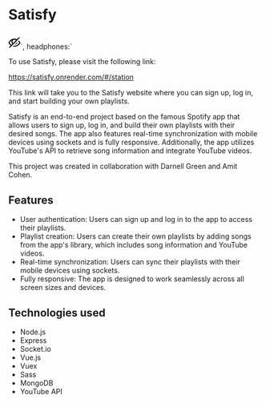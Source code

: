   <h1>Satisfy </h1>
  <svg role="img" height="24" width="24" aria-hidden="true" viewBox="0 0 24 24" data-encore-id="icon" class="Svg-sc-ytk21e-0 uPxdw"><path d="M22.207 2.824a1 1 0 1 0-1.414-1.414L17.15 5.053C15.621 4.363 13.92 4 12 4 8.671 4 5.996 5.091 3.742 7.089c-.896.794-2.3 2.353-3.381 4.453L.125 12l.236.458c1.082 2.1 2.485 3.659 3.381 4.453.278.246.562.479.853.697L1.793 20.41a1 1 0 1 0 1.414 1.414l3.126-3.126.003.002 1.503-1.503-.004-.001 1.73-1.73.004.001 1.567-1.567h-.004l4.68-4.681.001.004 1.595-1.595-.002-.003.11-.109.002.002 1.444-1.444-.003-.002 3.248-3.248zM14.884 7.32l-5.57 5.57A4.035 4.035 0 0 1 8.113 10c0-2.23 1.761-4 3.886-4 1.137 0 2.17.506 2.884 1.319zM7.9 14.304l-1.873 1.873a11.319 11.319 0 0 1-.957-.763C4.396 14.818 3.3 13.621 2.387 12c.913-1.62 2.01-2.818 2.683-3.414.519-.46 1.061-.863 1.634-1.204A6.073 6.073 0 0 0 6.113 10c0 1.681.682 3.21 1.786 4.304zm11.568-5.2 1.415-1.415a16.503 16.503 0 0 1 2.756 3.853l.236.458-.236.458c-1.082 2.1-2.485 3.659-3.381 4.453C18.004 18.908 15.328 20 12 20a13.22 13.22 0 0 1-3.08-.348l1.726-1.726c.435.05.886.074 1.354.074 2.833 0 5.037-.907 6.931-2.586.674-.596 1.77-1.793 2.683-3.414a14.515 14.515 0 0 0-2.146-2.896z"></path><path d="M17.843 10.729c-.328 2.755-2.494 4.956-5.24 5.24l5.24-5.24z"></path></svg>`,
  headphones:`<svg xmlns="http://www.w3.org/2000/svg" xmlns:xlink="http://www.w3.org/1999/xlink" height="800px" width="800px" version="1.1" id="Layer_1" viewBox="0 0 512 512" xml:space="preserve" style="&#10;    height: 32.5px;&#10;    width: 32.5px;&#10;">
<path style="fill:white;" d="M408.183,189.987c-5.407,0-10.619-2.966-13.235-8.117c-26.776-52.719-80.019-85.468-138.949-85.468  s-112.171,32.749-138.949,85.466c-3.709,7.303-12.638,10.213-19.939,6.506c-7.303-3.709-10.217-12.638-6.508-19.941  C122.466,105.708,185.841,66.74,255.999,66.74s133.534,38.967,165.396,101.696c3.709,7.303,0.796,16.23-6.508,19.94  C412.736,189.468,410.441,189.987,408.183,189.987z"/>
<path style="fill:white;" d="M423.652,476.549l-34.167-5.495l24.648-153.264l34.167,5.495  c26.417,4.249,44.39,29.109,40.141,55.526l-9.262,57.595C474.929,462.826,450.069,480.798,423.652,476.549z"/>
<path style="fill:white;" d="M491.888,334.047c-9.903-13.698-24.547-22.72-41.235-25.403l-19.524-3.14l1.845-11.47  c1.301-8.087-4.202-15.697-12.288-16.998l-79.072-12.716c-3.887-0.627-7.856,0.319-11.043,2.624c-3.187,2.305-5.33,5.78-5.955,9.664  l-33.047,205.49c-1.301,8.087,4.202,15.697,12.288,16.998l79.072,12.716c0.785,0.126,1.572,0.188,2.355,0.188  c3.1,0,6.145-0.973,8.688-2.812c3.187-2.305,5.33-5.781,5.955-9.664l1.845-11.47l19.524,3.14c3.341,0.537,6.741,0.81,10.104,0.81  c31.208,0,57.457-22.391,62.418-53.239l9.264-57.597C505.767,364.479,501.791,347.745,491.888,334.047z M323.21,472.164  l28.336-176.205l49.787,8.006l-9.815,61.038l-16.676,103.697c0,0.001,0,0.003,0,0.004l-1.844,11.466L323.21,472.164z   M473.797,376.458l-9.264,57.597c-2.636,16.39-16.569,28.286-33.133,28.286c-1.792,0-3.607-0.147-5.396-0.433l-19.524-3.14  l7.201-44.78l12.737-79.198l19.524,3.14c8.866,1.425,16.645,6.219,21.906,13.496C473.11,358.702,475.222,367.592,473.797,376.458z"/>
<path style="fill:white;" d="M88.347,476.549l34.167-5.495L97.867,317.792l-34.167,5.495  c-26.417,4.249-44.39,29.109-40.142,55.526l9.262,57.595C37.07,462.826,61.93,480.798,88.347,476.549z"/>
<path style="fill:white;" d="M255.999,0C116.974,0,3.869,113.105,3.869,252.13c0,29.029,4.888,57.389,14.511,84.438  c-8.627,13.204-11.985,28.921-9.464,44.6l9.264,57.595c4.961,30.847,31.211,53.238,62.417,53.239c0,0,0.001,0,0.003,0  c3.362,0,6.762-0.273,10.104-0.81l19.524-3.14l1.845,11.47c0.624,3.883,2.766,7.359,5.955,9.664  c2.544,1.839,5.588,2.812,8.688,2.812c0.783,0,1.572-0.062,2.355-0.188l79.072-12.716c8.087-1.301,13.588-8.911,12.288-16.998  l-18.736-116.503c-1.301-8.087-8.905-13.593-16.998-12.288c-8.087,1.301-13.588,8.911-12.288,16.998l16.381,101.86l-49.787,8.006  l-1.844-11.466c0-0.001,0-0.003,0-0.004l-16.676-103.697l-9.815-61.038l49.787-8.006l2.415,15.02  c1.301,8.086,8.905,13.591,16.998,12.288c8.087-1.301,13.588-8.911,12.288-16.998l-4.77-29.662  c-0.624-3.884-2.766-7.359-5.955-9.664c-3.187-2.305-7.162-3.251-11.043-2.624l-79.072,12.716  c-8.087,1.301-13.588,8.911-12.288,16.998l1.845,11.47l-19.524,3.14c-6.674,1.072-13.011,3.175-18.858,6.17  c-5.943-20.252-8.957-41.257-8.957-62.682c0-122.669,99.799-222.467,222.467-222.467s222.467,99.799,222.467,222.467  c0,8.191,6.64,14.831,14.831,14.831s14.831-6.64,14.831-14.831C508.128,113.105,395.024,0,255.999,0z M66.056,337.93l19.524-3.14  l12.737,79.198l7.201,44.78l-19.524,3.14c-1.79,0.288-3.605,0.433-5.396,0.433l0,0c-16.563-0.001-30.497-11.898-33.133-28.287  l-9.264-57.595c-1.425-8.866,0.687-17.756,5.947-25.034S57.19,339.355,66.056,337.93z"/>
</svg>
    <p>To use Satisfy, please visit the following link:</p>
  <a href="https://satisfy.onrender.com/#/station">https://satisfy.onrender.com/#/station</a>
  <p>This link will take you to the Satisfy website where you can sign up, log in, and start building your own playlists.</p>
  
  <p>Satisfy is an end-to-end project based on the famous Spotify app that allows users to sign up, log in, and build their own playlists with their desired songs. The app also features real-time synchronization with mobile devices using sockets and is fully responsive. Additionally, the app utilizes YouTube's API to retrieve song information and integrate YouTube videos.</p>
  <p>This project was created in collaboration with Darnell Green and Amit Cohen.</p>

  <h2>Features</h2>
  <ul>
    <li>User authentication: Users can sign up and log in to the app to access their playlists.</li>
    <li>Playlist creation: Users can create their own playlists by adding songs from the app's library, which includes song information and YouTube videos.</li>
    <li>Real-time synchronization: Users can sync their playlists with their mobile devices using sockets.</li>
    <li>Fully responsive: The app is designed to work seamlessly across all screen sizes and devices.</li>
  </ul>


  <h2>Technologies used</h2>
  <ul>
    <li>Node.js</li>
    <li>Express</li>
    <li>Socket.io</li>
    <li>Vue.js</li>
    <li>Vuex</li>
    <li>Sass</li>
    <li>MongoDB</li>
    <li>YouTube API</li>
  </ul>


